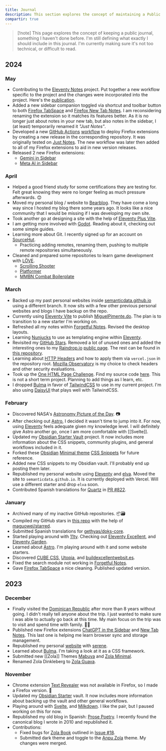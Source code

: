 ```yaml
---
title: Journal
description: This section explores the concept of maintaining a Public Journal.
compartir: true
---
```


> [!note] This page explores the concept of keeping a public journal, something I haven't done before. I'm still defining what exactly I should include in this journal. I'm currently making sure it's not too technical, or difficult to read.

## 2024

### May

- Contributing to the [Eleventy Notes](https://github.com/rothsandro/eleventy-notes) project. Put together a new workflow specific to the project and the changes were incorporated into the project. Here's the [publication](https://eleventy-notes.sandroroth.com/n/deployment/github-pages/).
- Added a new sidebar companion toggled via shortcut and toolbar button to both [Firefox TabSpace](https://github.com/semanticdata/firefox-tabspace) and [Firefox New Tab Notes](https://github.com/semanticdata/firefox-new-tab-notes). I am reconsidering renaming the extension so it matches its features better. As it is no longer just about notes in your new tab, but also notes in the sidebar, I (at least) temporarily renamed it _"Just Notes"_.
- Developed a new [GitHub Actions](https://github.com/features/actions) [workflow](https://github.com/semanticdata/firefox-new-tab-notes/blob/main/.github/workflows/web-ext-workflow.yml) to deploy Firefox extensions by creating a new release in the corresponding repository. It was originally tested on [Just Notes](https://github.com/semanticdata/firefox-new-tab-notes/blob/main/.github/workflows/web-ext-workflow.yml). The new workflow was later then added to all of my Firefox extensions to aid in new version releases.
- Released 2 new Firefox extensions:
  - [Gemini in Sidebar](https://github.com/semanticdata/firefox-gemini-in-sidebar)
  - [Meta AI in Sidebar](https://github.com/semanticdata/firefox-metaai-in-sidebar)

### April

- Helped a good friend study for some certifications they are testing for. Felt great knowing they were no longer feeling as much pressure afterwards. 😊
- Moved my personal blog / website to [Bearblog](https://bearblog.dev). They have come a long way since I hosted my blog there some years ago. It looks like a nice community that I would be missing if I was developing my own site.
- Took another go at designing a site with the help of [Eleventy Plus Vite](https://github.com/semanticdata/eleventy-plus-vite).
- I am getting more involved with [Godot](https://godotengine.org/). Reading about it, checking out some simple guides.
- Learning more about Git. I recently signed up for an account on [SourceHut](https://sr.ht).
  - Practicing adding remotes, renaming them, pushing to multiple remote repositories simultaneously.
- Cleaned and prepared some repositories to learn game development with [LÖVE](https://love2d.org/).
  - [Scrolling Shooter](https://github.com/semanticdata/love2d-scrolling-shooter)
  - [Platformer](https://github.com/semanticdata/love2d-tutorial-platformer)
  - [MMBN Combat Boilerplate](https://github.com/semanticdata/love2d-mmbn-combat-boilerplate)

### March

- Backed up my past personal websites inside [semanticdata.github.io](https://github.com/semanticdata/semanticdata.github.io) using a different branch. It now sits with a few other previous personal websites and blogs I have backup on the repo.
- Currently using [Eleventy Vite](https://github.com/matthiasott/eleventy-plus-vite) to publish [MiguelPimente.do](https://miguelpimentel.do). The plan is to transition to a new starter I'm working on.
- Refreshed all my notes within [Forgetful Notes](https://forgetfulnotes.com/). Revised the desktop layouts.
- Learning [Nunjucks](https://mozilla.github.io/nunjucks/) to use as templating engine within [Eleventy](https://www.11ty.dev/).
- Revisited my [GitHub Stars](https://github.com/semanticdata/github-stars). Removed a lot of unused ones and added the interesting ones to my [Raindrop.io](https://rindrop.io) [public page](https://raindrop.io/SemanticData). The rest can be found in [this repository](https://github.com/semanticdata/github-stars).
- Learning about [HTTP Headers](https://vercel.com/docs/edge-network/headers) and how to apply them via `vercel.json` in the repository root. [Mozilla Observatory](https://observatory.mozilla.org/) is my choice to check headers and other security evaluations.
- Took up the [One HTML Page Challenge](onehtmlpagechallenge.com). Find my source code [here](https://github.com/semanticdata/one-html-page-challenge). This is not a short term project. Planning to add things as I learn, etc.
- I dropped [Bulma](https://bulma.io/) in favor of [TailwindCSS](https://tailwindcss.com/) to use in my current project. I'm also using [DaisyUI](daisyui.com/) that plays well with TailwindCSS.

### February

- Discovered NASA's [Astronomy Picture of the Day](https://apod.nasa.gov/apod/). 📷
- After checking out [Astro](https://astro.build/), I decided it wasn't time to jump into it. For now, using [Eleventy](https://www.11ty.dev/) feels adequate given my knowledge level. I will definitely give Astro another go, once I am more comfortable with [[Svelte]].
- Updated my [Obsidian Starter Vault](https://github.com/semanticdata/obsidian-starter-vault) project. It now includes more information about the CSS snippets, community plugins, and general workflows included in it.
- Forked these [Obsidian](https://obsidian.md) [Minimal theme](https://github.com/kepano/obsidian-minimal) [CSS Snippets](https://github.com/replete/obsidian-minimal-theme-css-snippets) for future reference.
- Added new CSS snippets to my Obsidian vault. I'll probably end up posting them later.
- Republished my personal website using [Eleventy](https://www.11ty.dev/) and [elva](https://github.com/scottsweb/elva). Moved the site to `semanticdata.github.io`. It is currently deployed with Vercel. Will use a different starter and drop `elva` soon.
- Contributed Spanish translations for [Quartz](https://github.com/jackyzha0/quartz) in [PR #822](https://github.com/jackyzha0/quartz/pull/822).

### January

- Archived many of my inactive GitHub repositories. 📦🗃
- Compiled my GitHub stars in [this repo](https://github.com/semanticdata/github-stars) with the help of [maguowei/starred](https://github.com/maguowei/starred).
- Submitted Spanish translations for [gethyas/doks-core](https://github.com/gethyas/doks-core).
- Started playing around with [11ty](https://www.11ty.dev/). Checking out [Eleventy Excellent](https://github.com/madrilene/eleventy-excellent), and [Eleventy Garden](https://github.com/binyamin/eleventy-garden).
- Learned about [Astro](https://astro.build/). I'm playing around with it and some website starters.
- Discovered [CUBE CSS](https://cube.fyi/), [Utopia](https://utopia.fyi/), and [buildexcellentwebsit.es](https://buildexcellentwebsit.es/).
- Fixed the search module not working in [Forgetful Notes](https://github.com/semanticdata/forgetful-notes).
- Gave [Firefox TabSpace](https://github.com/semanticdata/firefox-tabspace) a nice cleaning. Published updated version.

## 2023

### December

- Finally visited the [Dominican Republic](https://en.wikipedia.org/wiki/Dominican_Republic) after more than 8 years without going. I didn't really tell anyone about the trip. I just wanted to make sure I was able to actually go back at this time. My main focus on the trip was to visit and spend time with family. 💜🎄
- Published new Firefox extensions [ChatGPT in the Sidebar](https://github.com/semanticdata/firefox-chatgpt-in-sidebar) and [New Tab Notes](https://github.com/semanticdata/firefox-new-tab-notes). This last one is helping me learn browser sync and storage management.
- Republished my personal [website](https://github.com/semanticdata/semanticdata.github.io) with [serene](https://github.com/isunjn/serene).
- Learned about [Bulma](https://bulma.io/). I'm taking a look at it as a CSS framework.
- Submitted new [[Zola]] Themes [Mabuya](https://github.com/semanticdata/mabuya) and [Zola Minimal](https://github.com/semanticdata/zola-minimal).
- Renamed Zola Dinkleberg to [Zola Guava](https://github.com/semanticdata/zola-guava).

### November

- Chrome extension [Text Revealer](https://github.com/jamigibbs/text-revealer-chrome-extension) was not available in Firefox, so I made a Firefox version. 🔎
- Updated my [Obsidian Starter](https://github.com/semanticdata/obsidian-starter-vault) vault. It now includes more information about backing up the vault and other general workflows.
- Playing around with [Svelte](https://svelte.dev/), and [Milkdown](https://milkdown.dev/). I like the pair, but I paused working on this for now.
- Republished my old blog in Spanish: [Prose Poetry](https://github.com/semanticdata/prose-poetry). I recently found the canonical blog I wrote in 2010 and republished it.
- Contributions:
  - Fixed bugs for [Zola Book](https://github.com/getzola/book) outlined in [Issue #18](https://github.com/getzola/book/issues/18).
  - Submitted dark theme and toggle to the [Anpu Zola](https://github.com/zbrox/anpu-zola-theme) theme. My changes were merged.

